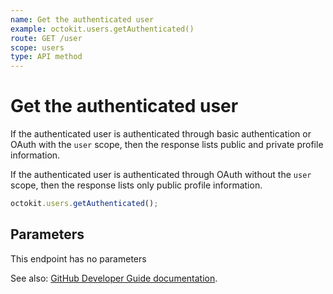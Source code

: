 ```yaml
---
name: Get the authenticated user
example: octokit.users.getAuthenticated()
route: GET /user
scope: users
type: API method
---
```


# Get the authenticated user

If the authenticated user is authenticated through basic authentication or OAuth with the `user` scope, then the response lists public and private profile information.

If the authenticated user is authenticated through OAuth without the `user` scope, then the response lists only public profile information.

```js
octokit.users.getAuthenticated();
```

## Parameters

This endpoint has no parameters

See also: [GitHub Developer Guide documentation](https://docs.github.com/rest/reference/users/#get-the-authenticated-user).
